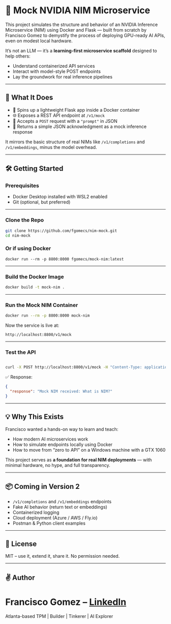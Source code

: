 # 🧠 Mock NVIDIA NIM Microservice

This project simulates the structure and behavior of an NVIDIA Inference Microservice (NIM) using Docker and Flask — built from scratch by Francisco Gomez to demystify the process of deploying GPU-ready AI APIs, even on modest local hardware.

It’s not an LLM — it’s a **learning-first microservice scaffold** designed to help others:
- Understand containerized API services
- Interact with model-style POST endpoints
- Lay the groundwork for real inference pipelines

---

## 🚀 What It Does

- 🧱 Spins up a lightweight Flask app inside a Docker container
- 🌐 Exposes a REST API endpoint at `/v1/mock`
- 📩 Accepts a `POST` request with a `"prompt"` in JSON
- 🧠 Returns a simple JSON acknowledgment as a mock inference response

It mirrors the basic structure of real NIMs like `/v1/completions` and `/v1/embeddings`, minus the model overhead.

---

## 🛠️ Getting Started

### Prerequisites
- Docker Desktop installed with WSL2 enabled
- Git (optional, but preferred)

---

### Clone the Repo

```bash
git clone https://github.com/fgomecs/nim-mock.git
cd nim-mock
```

### Or if using Docker
```
docker run --rm -p 8800:8000 fgomecs/mock-nim:latest
```
---

### Build the Docker Image

```bash
docker build -t mock-nim .
```
---

### Run the Mock NIM Container

```bash
docker run --rm -p 8800:8000 mock-nim
```

Now the service is live at:

```
http://localhost:8800/v1/mock
```

---

### Test the API

```bash

curl -X POST http://localhost:8800/v1/mock -H "Content-Type: application/json" -d "{\"prompt\": \"What is NIM?\"}"

```

✅ Response:

```json
{
  "response": "Mock NIM received: What is NIM?"
}
```

---

## 💡 Why This Exists

Francisco wanted a hands-on way to learn and teach:

- How modern AI microservices work
- How to simulate endpoints locally using Docker
- How to move from “zero to API” on a Windows machine with a GTX 1060

This project serves as **a foundation for real NIM deployments** — with minimal hardware, no hype, and full transparency.

---

## 📦 Coming in Version 2

- `/v1/completions` and `/v1/embeddings` endpoints
- Fake AI behavior (return text or embeddings)
- Containerized logging
- Cloud deployment (Azure / AWS / Fly.io)
- Postman & Python client examples

---

## 🧾 License

MIT – use it, extend it, share it. No permission needed.

---

## ✌️ Author

Francisco Gomez – [LinkedIn](https://www.linkedin.com/in/fgomecs)  
=======

Atlanta-based TPM | Builder | Tinkerer | AI Explorer
